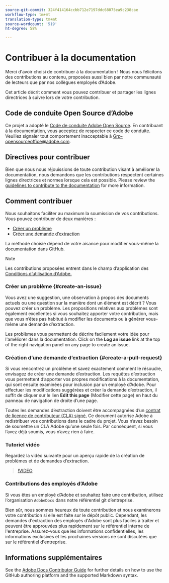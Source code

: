 ```yaml
---
source-git-commit: 324f414164ccbb712e7197ddc68075ea9c238cae
workflow-type: tm+mt
translation-type: tm+mt
source-wordcount: '519'
ht-degree: 58%

---
```

# Contribuer à la documentation

Merci d&#39;avoir choisi de contribuer à la documentation ! Nous nous félicitons des contributions au contenu, proposées aussi bien par notre communauté de lecteurs que par nos collègues employés d’Adobe.

Cet article décrit comment vous pouvez contribuer et partager les lignes directrices à suivre lors de votre contribution.

## Code de conduite Open Source d’Adobe

Ce projet a adopté le [Code de conduite Adobe Open Source](code-of-conduct.md). En contribuant à la documentation, vous acceptez de respecter ce code de conduite. Veuillez signaler tout comportement inacceptable à
[Grp-opensourceoffice@adobe.com](mailto:Grp-opensourceoffice@adobe.com).

## Directives pour contribuer

Bien que nous nous réjouissions de toute contribution visant à améliorer la documentation, nous demandons que les contributions respectent certaines lignes directrices et normes lorsque cela est possible. Please review the [guidelines to contribute to the documentation](guidelines.md) for more information.

## Comment contribuer

Nous souhaitons faciliter au maximum la soumission de vos contributions. Vous pouvez contribuer de deux manières :

* [Créer un problème](#create-an-issue)
* [Créer une demande d’extraction](#create-a-pull-request)

La méthode choisie dépend de votre aisance pour modifier vous-même la documentation dans GitHub.

>[!NOTE]
>
>Les contributions proposées entrent dans le champ d’application des [Conditions d’utilisation d’Adobe.](https://www.adobe.com/fr/legal/terms.html)

### Créer un problème {#create-an-issue}

Vous avez une suggestion, une observation à propos des documents actuels ou une question sur la manière dont un élément est décrit ? Vous pouvez créer un problème. Les propositions relatives aux problèmes sont également excellentes si vous souhaitez apporter votre contribution, mais que vous n’êtes pas habitué à modifier les documents ou à générer vous-même une demande d’extraction.

Les problèmes vous permettent de décrire facilement votre idée pour l&#39;améliorer dans la documentation. Click on the **Log an issue** link at the top of the right navigation panel on any page to create an issue.

### Création d’une demande d’extraction {#create-a-pull-request}

Si vous rencontrez un problème et savez exactement comment le résoudre, envisagez de créer une demande d’extraction. Les requêtes d’extraction vous permettent d’apporter vos propres modifications à la documentation, qui sont ensuite examinées pour inclusion par un employé d’Adobe. Pour effectuer les modifications suggérées et créer la demande d’extraction, il suffit de cliquer sur le lien **Edit this page** (Modifier cette page) en haut du panneau de navigation de droite d’une page.

Toutes les demandes d’extraction doivent être accompagnées d’un [contrat de licence de contributeur (CLA) signé.](https://opensource.adobe.com/cla.html) Ce document autorise Adobe à redistribuer vos contributions dans le cadre du projet. Vous n’avez besoin de soumettre un CLA Adobe qu’une seule fois. Par conséquent, si vous l’avez déjà soumis, vous n’avez rien à faire.

### Tutoriel vidéo

Regardez la vidéo suivante pour un aperçu rapide de la création de problèmes et de demandes d’extraction.

>[!VIDEO](https://video.tv.adobe.com/v/27069)

### Contributions des employés d’Adobe

Si vous êtes un employé d’Adobe et souhaitez faire une contribution, utilisez l’organisation `AdobeDocs` dans notre référentiel git d’entreprise.

Bien sûr, nous sommes heureux de toute contribution et nous examinerons votre contribution si elle est faite sur le dépôt public. Cependant, les demandes d&#39;extraction des employés d&#39;Adobe sont plus faciles à traiter et peuvent être approuvées plus rapidement sur le référentiel interne de l&#39;entreprise. Assurez-vous que les informations confidentielles, les informations exclusives et les prochaines versions ne sont discutées que sur le référentiel d&#39;entreprise.

## Informations supplémentaires

See the [Adobe Docs Contributor Guide](https://docs.adobe.com/help/en/contributor/contributor-guide/introduction.html) for further details on how to use the GitHub authoring platform and the supported Markdown syntax.
